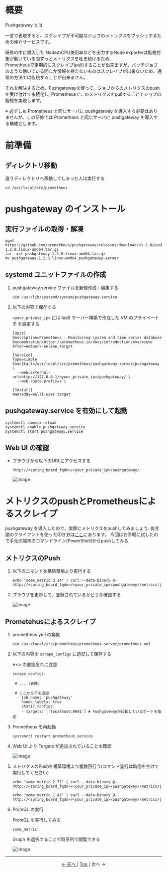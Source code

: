 # 概要

Pushgateway  とは

一言で表現すると、スクレイプが不可能なジョブのメトリクスをプッシュするための仲介サービスです。

研修の中に導入した NodeのCPU使用率などを出力するNode exporterは監視対象が動いている間ずっとメトリクスを吐き続けるため、  
Prometheusで定期的にスクレイプ(pull)することが出来ますが、バッチジョブのような動いている間しか情報を持たないものはスクレイプが出来ないため、通常の方法では監視することが出来ません。

それを解決するため、Pushgatewayを使って、ジョブからのメトリクスのpushを受け付けて永続化し,
Prometheusでこのメトリクスをpullすることでジョブの監視を実現します。

※ 必ずしも Prometheus と同じサーバに pushgateway を導入する必要はありませんが、この研修では Prometheus と同じサーバに pushgateway を導入する構成とします。

# 前準備

## ディレクトリ移動

違うディレクトリへ移動してしまった人は実行する

```
cd /usr/local/src/prometheus
```

# pushgateway のインストール

## 実行ファイルの取得・解凍

```
wget https://github.com/prometheus/pushgateway/releases/download/v1.2.0/pushgateway-1.2.0.linux-amd64.tar.gz
tar -xzf pushgateway-1.2.0.linux-amd64.tar.gz
mv pushgateway-1.2.0.linux-amd64 pushgateway-server
```

## systemd ユニットファイルの作成

1. pushgateway.service ファイルを新規作成・編集する

    ```
    vim /usr/lib/systemd/system/pushgateway.service
    ```

1. 以下の内容で保存する

    `<your_private_ip>` には IaaS サーバー構築で作成した VM のプライベート IP を設定する

    ```
    [Unit]
    Description=Prometheus - Monitoring system and time series database
    Documentation=https://prometheus.io/docs/introduction/overview/
    After=network-online.target

    [Service]
    Type=simple
    ExecStart=/usr/local/src/prometheus/pushgateway-server/pushgateway \
      --web.external-url=http://127.0.0.1/<your_private_ip>/pushgateway/ \
      --web.route-prefix=/ \

    [Install]
    WantedBy=multi-user.target
    ```

## pushgateway.service を有効にして起動

```
systemctl daemon-reload
systemctl enable pushgateway.service
systemctl start pushgateway.service
```

## Web UI の確認

- ブラウザから以下のURLにアクセスする

    ```
    http://<spring_board_fqdn>/<your_private_ip>/pushgateway/
    ```

    ![image](https://user-images.githubusercontent.com/24913906/116718726-3d098000-aa15-11eb-9210-babfca0df6a7.png)

# メトリクスのpushとPrometheusによるスクレイプ

pushgateway を導入したので、実際にメトリクスをpushしてみましょう.
各言語のクライアントを使った叩き方は[ここ](https://prometheus.io/docs/instrumenting/pushing/)にあります。
今回はお手軽に試したので手元の端末のコマンドライン(PowerShell)からpushしてみる.

## メトリクスのPush

1. 以下のコマンドを構築環境より実行する

    ```
    echo "some_metric 3.14" | curl --data-binary @- http://<spring_board_fqdn>/<your_private_ip>/pushgateway//metrics/job/some_job
    ```

1. ブラウザを更新して、登録されているかどうか確認する

    ![image](https://user-images.githubusercontent.com/24913906/116718804-527eaa00-aa15-11eb-8238-1bfd73d2e739.png)

## Prometehusによるスクレイプ

1. prometheus.yml の編集

    ```
    vim /usr/local/src/prometheus/prometheus-server/prometheus.yml
    ```

1. 以下の内容を `scrape_configs` に追記して保存する

    ※\<\> の置換忘れに注意

    ```
    scrape_configs:

     # ....(省略)

     # ここから下を追加
      - job_name: 'pushgateway'
        honor_labels: true
        static_configs:
        - targets: ['localhost:9091'] # Pushgatewayが起動しているポートを指定
    ```

1. Prometheus を再起動

    ```
    systemctl restart prometheus.service
    ```

1. Web UI より Targets が追加されていることを確認

    ![image](https://user-images.githubusercontent.com/24913906/116720460-2ebc6380-aa17-11eb-9743-f74e15788b34.png)

1. メトリクスのPushを構築環境より複数回行う(コマンド発行は時間を空けて実行してください)

    ```
    echo "some_metric 2.71" | curl --data-binary @- http://<spring_board_fqdn>/<your_private_ip>/pushgateway//metrics/job/some_job

    echo "some_metric 1.41" | curl --data-binary @- http://<spring_board_fqdn>/<your_private_ip>/pushgateway//metrics/job/some_job
    ```

1. PromQL の実行

    PromQL を実行してみる

    ```
    some_metric
    ```

    Graph を選択することで時系列で閲覧できる

    ![image](https://user-images.githubusercontent.com/24913906/116721138-f2d5ce00-aa17-11eb-8aa9-b097950a758f.png)

---

<p style="text-align:center"> <a href="./blackbox_exporter_settings"> &lt;- 前へ </a> | <a href="../"> Top </a> | 次へ -&gt; </p>